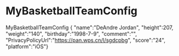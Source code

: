 # MyBasketballTeamConfig
MyBasketballTeamConfig { "name":"DeAndre Jordan", "height":207, "weight":"140", "birthday":"1998-7-9", "comment":"", "PrivacyPolicyUrl":"https://pan.wps.cn/l/sgdcpbg", "score":"24", "platform":"iOS"}
